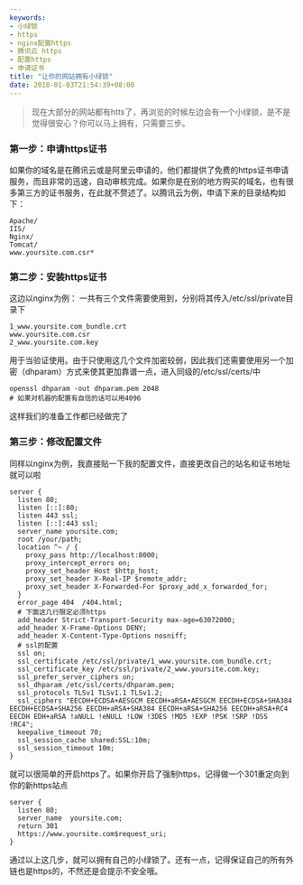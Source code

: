 ```yaml
---
keywords:
- 小绿锁
- https
- nginx配置https
- 腾讯云 https
- 配置https
- 申请证书
title: "让你的网站拥有小绿锁"
date: 2018-01-03T21:54:39+08:00
---
```


>现在大部分的网站都有htts了，再浏览的时候左边会有一个小绿锁，是不是觉得很安心？你可以马上拥有，只需要三步。


### 第一步：申请https证书
如果你的域名是在腾讯云或是阿里云申请的，他们都提供了免费的https证书申请服务，而且非常的迅速，自动审核完成。如果你是在别的地方购买的域名，也有很多第三方的证书服务，在此就不赘述了。以腾讯云为例，申请下来的目录结构如下：
```
Apache/  
IIS/
Nginx/  
Tomcat/  
www.yoursite.com.csr*
```

### 第二步：安装https证书
这边以nginx为例：
一共有三个文件需要使用到，分别将其传入/etc/ssl/private目录下
```
1_www.yoursite.com_bundle.crt  
www.yoursite.com.csr
2_www.yoursite.com.key
```
用于当验证使用。由于只使用这几个文件加密较弱，因此我们还需要使用另一个加密（dhparam）方式来使其更加靠谱一点，进入同级的/etc/ssl/certs/中
```
openssl dhparam -out dhparam.pem 2048
# 如果对机器的配置有自信的话可以用4096
```
这样我们的准备工作都已经做完了

### 第三步：修改配置文件
同样以nginx为例，我直接贴一下我的配置文件，直接更改自己的站名和证书地址就可以啦
```
server {
  listen 80;
  listen [::]:80;
  listen 443 ssl;
  listen [::]:443 ssl;
  server_name yoursite.com;
  root /your/path;
  location ^~ / {
    proxy_pass http://localhost:8000;
    proxy_intercept_errors on;
    proxy_set_header Host $http_host;
    proxy_set_header X-Real-IP $remote_addr;
    proxy_set_header X-Forwarded-For $proxy_add_x_forwarded_for;
  }
  error_page 404  /404.html;
  # 下面这几行限定必须https
  add_header Strict-Transport-Security max-age=63072000;
  add_header X-Frame-Options DENY;
  add_header X-Content-Type-Options nosniff;
  # ssl的配置
  ssl on;
  ssl_certificate /etc/ssl/private/1_www.yoursite.com_bundle.crt;
  ssl_certificate_key /etc/ssl/private/2_www.yoursite.com.key;
  ssl_prefer_server_ciphers on;
  ssl_dhparam /etc/ssl/certs/dhparam.pem;
  ssl_protocols TLSv1 TLSv1.1 TLSv1.2;
  ssl_ciphers "EECDH+ECDSA+AESGCM EECDH+aRSA+AESGCM EECDH+ECDSA+SHA384 EECDH+ECDSA+SHA256 EECDH+aRSA+SHA384 EECDH+aRSA+SHA256 EECDH+aRSA+RC4 EECDH EDH+aRSA !aNULL !eNULL !LOW !3DES !MD5 !EXP !PSK !SRP !DSS !RC4";
  keepalive_timeout 70;
  ssl_session_cache shared:SSL:10m;
  ssl_session_timeout 10m;
}
```
就可以很简单的开启https了。如果你开启了强制https，记得做一个301重定向到你的新https站点
```
server {
  listen 80;
  server_name  yoursite.com;
  return 301
  https://www.yoursite.com$request_uri;
}
```

通过以上这几步，就可以拥有自己的小绿锁了。还有一点，记得保证自己的所有外链也是https的，不然还是会提示不安全哦。

